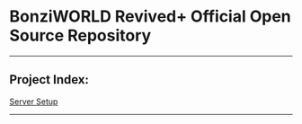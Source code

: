 # BonziWORLD Revived+ Official Open Source Repository


<hr>

## Project Index:

<a href="SETUP.md">Server Setup</a>

<hr>
